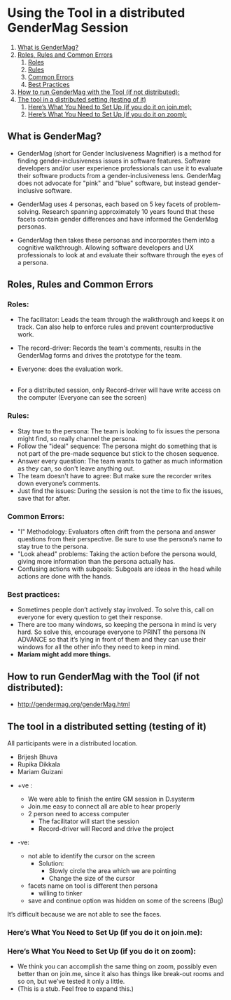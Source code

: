 # Using the Tool in a distributed GenderMag Session

1. [What is GenderMag?](#introduction)
2. [Roles, Rules and Common Errors](#paragraph1)
    1. [Roles](#subparagraph1)
    2. [Rules](#subparagraph2)
    3. [Common Errors](#subparagraph3)
    4. [Best Practices](subparagraph4)
3. [How to run GenderMag with the Tool  (if not distributed):](#paragraph2)
4. [The tool in a distributed setting (testing of it)](#paragraph3)
    1. [Here’s What You Need to Set Up (if you do it on join.me):](#subparagraph21)
    2. [Here’s What You Need to Set Up (if you do it on zoom):](#subparagraph22)

## What is GenderMag? <a name="introduction"></a>
- GenderMag (short for Gender Inclusiveness Magnifier) is a method for finding gender-inclusiveness issues in software features. Software developers and/or user experience professionals can use it to evaluate their software products from a gender-inclusiveness lens. GenderMag does not advocate for "pink" and "blue" software, but instead gender-inclusive software. 

- GenderMag uses 4 personas, each based on 5 key facets of problem-solving. Research spanning approximately 10 years found that these facets contain gender differences and have informed the GenderMag personas.

- GenderMag then takes these personas and incorporates them into a cognitive walkthrough. Allowing software developers and UX professionals to look at and evaluate their software through the eyes of a persona.

## Roles, Rules and Common Errors <a name="paragraph1"></a>
### Roles: <a name="subparagraph1"></a>
- The facilitator: Leads the team through the walkthrough and keeps it on track. Can also help to enforce rules and prevent counterproductive work. <br/>
- The record-driver: Records the team's comments, results in the GenderMag forms and drives the prototype for the team. <br/>
- Everyone: does the evaluation work. <br/><br/>

- For a distributed session, only Record-driver will have write access on the computer (Everyone can see the screen)

### Rules: <a name="subparagraph2"></a>
- Stay true to the persona: The team is looking to fix issues the persona might find, so really channel the persona. <br/>
- Follow the "ideal" sequence: The persona might do something that is not part of the pre-made sequence but stick to the chosen sequence. <br/>
- Answer every question: The team wants to gather as much information as they can, so don't leave anything out. <br/>
- The team doesn't have to agree: But make sure the recorder writes down everyone’s comments. <br/>
- Just find the issues: During the session is not the time to fix the issues, save that for after. <br/>

### Common Errors: <a name="subparagraph3"></a>
- "I" Methodology: Evaluators often drift from the persona and answer questions from their perspective. Be sure to use the persona’s name to stay true to the persona. <br/>
- "Look ahead" problems: Taking the action before the persona would, giving more information than the persona actually has. <br/>
- Confusing actions with subgoals: Subgoals are ideas in the head while actions are done with the hands. <br/>

### Best practices:  <a name="subparagraph4"></a>

- Sometimes people don’t actively stay involved.  To solve this, call on everyone for every question to get their response.
- There are too many windows, so keeping the persona in mind is very hard. So solve this, encourage everyone to PRINT the persona IN ADVANCE so that it’s lying in front of them and they can use their windows for all the other info they need to keep in mind.
-  **Mariam might add more things.**

## How to run GenderMag with the Tool  (if not distributed): <a name="paragraph2"></a>
- http://gendermag.org/genderMag.html

## The tool in a distributed setting (testing of it) <a name="paragraph3"></a>
All participants were in a distributed location.
- Brijesh Bhuva
- Rupika Dikkala 
- Mariam Guizani

* +ve :
    * We were able to finish the entire GM session in D.systerm
    * Join.me easy to connect all are able to hear properly 
    * 2 person need to access computer 
        * The facilitator will start the session 
        * Record-driver will Record and drive the project 

* \-ve:
    * not able to identify the cursor on the screen 
		* Solution:
            * Slowly circle the area which we are pointing
           * Change the size of the cursor
	* facets name on tool is different then persona
        * willing to tinker
	* save and continue option was hidden on some of the screens (Bug)

It’s difficult because we are not able to see the faces. 

### Here’s What You Need to Set Up (if you do it on join.me): <a name="subparagraph21"></a>


### Here’s What You Need to Set Up (if you do it on zoom): <a name="subparagraph22"></a>
- We think you can accomplish the same thing on zoom, possibly even better than on join.me, since it also has things like break-out rooms and so on, but we’ve tested it only a little.
- (This is a stub.  Feel free to expand this.)
